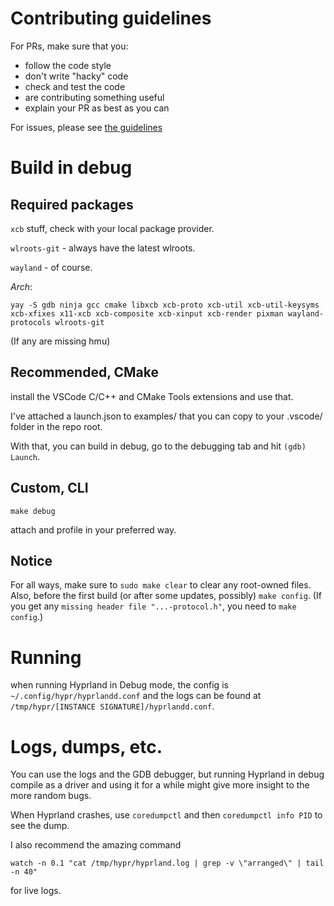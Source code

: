 # Contributing guidelines

For PRs, make sure that you:
- follow the code style
- don't write "hacky" code
- check and test the code
- are contributing something useful
- explain your PR as best as you can

For issues, please see [the guidelines](https://github.com/vaxerski/Hyprland/blob/main/docs/ISSUE_GUIDELINES.md)

# Build in debug

## Required packages
`xcb` stuff, check with your local package provider.

`wlroots-git` - always have the latest wlroots.

`wayland` - of course.

*Arch*:

`yay -S gdb ninja gcc cmake libxcb xcb-proto xcb-util xcb-util-keysyms xcb-xfixes x11-xcb xcb-composite xcb-xinput xcb-render pixman wayland-protocols wlroots-git`

(If any are missing hmu)

## Recommended, CMake
install the VSCode C/C++ and CMake Tools extensions and use that.

I've attached a launch.json to examples/ that you can copy to your .vscode/ folder in the repo root.

With that, you can build in debug, go to the debugging tab and hit `(gdb) Launch`.

## Custom, CLI
`make debug`

attach and profile in your preferred way.

## Notice
For all ways, make sure to `sudo make clear` to clear any root-owned files. Also, before the first build (or after some updates, possibly) `make config`. (If you get any `missing header file "...-protocol.h"`, you need to `make config`.)

# Running
when running Hyprland in Debug mode, the config is `~/.config/hypr/hyprlandd.conf` and the logs can be found at `/tmp/hypr/[INSTANCE SIGNATURE]/hyprlandd.conf`.

# Logs, dumps, etc.

You can use the logs and the GDB debugger, but running Hyprland in debug compile as a driver and using it for a while might give more insight to the more random bugs.

When Hyprland crashes, use `coredumpctl` and then `coredumpctl info PID` to see the dump.

I also recommend the amazing command

`watch -n 0.1 "cat /tmp/hypr/hyprland.log | grep -v \"arranged\" | tail -n 40"`

for live logs.
